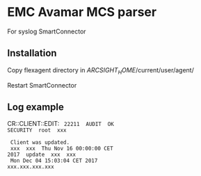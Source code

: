 # EMC Avamar MCS parser
For syslog SmartConnector

## Installation
Copy flexagent directory in $ARCSIGHT_HOME$/current/user/agent/

Restart SmartConnector

## Log example
CR::CLIENT::EDIT: <Code> 22211 <Type> AUDIT <Severity> OK <Category> SECURITY <User> root <HwSource> xxx <Summary> Client was updated. <nodeName> xxx <clientid> xxx <old-modifiedDate> Thu Nov 16 00:00:00 CET 2017 <action> update <fullName> xxx <display-nodeName> xxx <new-modifiedDate> Mon Dec 04 15:03:04 CET 2017 <nodeAddress> xxx.xxx.xxx.xxx
